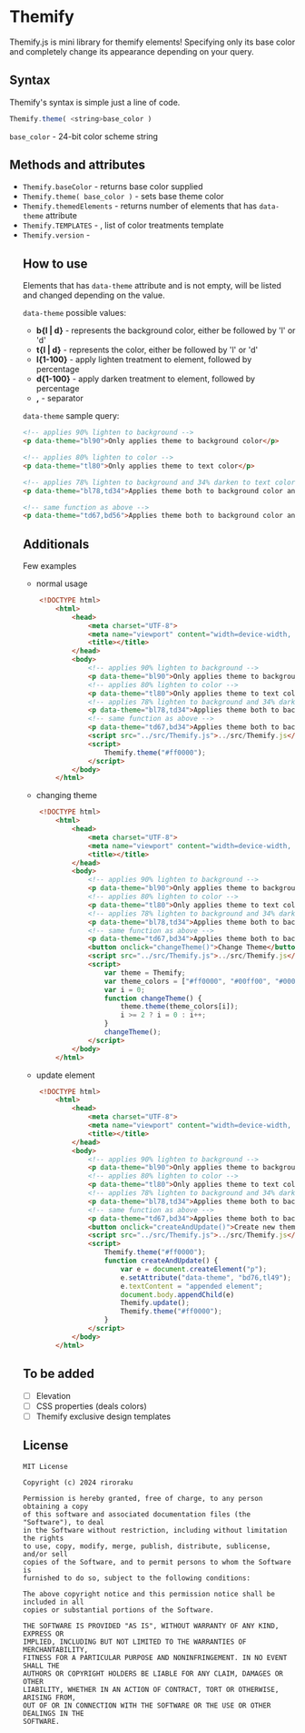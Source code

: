 # Themify
Themify.js is mini library for themify elements! Specifying only its base color and completely change its appearance depending on your query.

## Syntax
Themify's syntax is simple just a line of code.

```javascript
Themify.theme( <string>base_color )
```
`base_color` - 24-bit color scheme string

## Methods and attributes
* `Themify.baseColor` - <string> returns base color supplied
* `Themify.theme( base_color )` - sets base theme color
* `Themify.themedElements` - <number> returns number of elements that has `data-theme` attribute
* `Themify.TEMPLATES` - <object>, list of color treatments template
* `Themify.version` - <string>

## How to use
Elements that has `data-theme` attribute and is not empty, will be listed and changed depending on the value.

`data-theme` possible values:
* **b{l | d}** - represents the background color, either be followed by 'l' or 'd'
* **t{l | d}** - represents the color, either be followed by 'l' or 'd'
* **l{1-100}** - apply lighten treatment to element, followed by percentage
* **d{1-100}** - apply darken treatment to element, followed by percentage
* **,** - separator

`data-theme` sample query:
```html
<!-- applies 90% lighten to background -->
<p data-theme="bl90">Only applies theme to background color</p>

<!-- applies 80% lighten to color -->
<p data-theme="tl80">Only applies theme to text color</p>

<!-- applies 78% lighten to background and 34% darken to text color -->
<p data-theme="bl78,td34">Applies theme both to background color and text color</p>

<!-- same function as above -->
<p data-theme="td67,bd56">Applies theme both to background color and text color</p>
```
## Additionals

Few examples

* normal usage
```html
	<!DOCTYPE html>
		<html>
			<head>
				<meta charset="UTF-8">
				<meta name="viewport" content="width=device-width, initial-scale=1">
				<title></title>
			</head>
			<body>
				<!-- applies 90% lighten to background -->
				<p data-theme="bl90">Only applies theme to background color</p>
				<!-- applies 80% lighten to color -->
				<p data-theme="tl80">Only applies theme to text color</p>
				<!-- applies 78% lighten to background and 34% darken to text color -->
				<p data-theme="bl78,td34">Applies theme both to background color and text color</p>
				<!-- same function as above -->
				<p data-theme="td67,bd34">Applies theme both to background color and text color</p>
				<script src="../src/Themify.js">../src/Themify.js</script>
				<script>
					Themify.theme("#ff0000");
				</script>
			</body>
		</html>
```
* changing theme
```html
	<!DOCTYPE html>
		<html>
			<head>
				<meta charset="UTF-8">
				<meta name="viewport" content="width=device-width, initial-scale=1">
				<title></title>
			</head>
			<body>
				<!-- applies 90% lighten to background -->
				<p data-theme="bl90">Only applies theme to background color</p>
				<!-- applies 80% lighten to color -->
				<p data-theme="tl80">Only applies theme to text color</p>
				<!-- applies 78% lighten to background and 34% darken to text color -->
				<p data-theme="bl78,td34">Applies theme both to background color and text color</p>
				<!-- same function as above -->
				<p data-theme="td67,bd34">Applies theme both to background color and text color</p>
				<button onclick="changeTheme()">Change Theme</button>
				<script src="../src/Themify.js">../src/Themify.js</script>
				<script>
					var theme = Themify;
					var theme_colors = ["#ff0000", "#00ff00", "#0000ff"];
					var i = 0;
					function changeTheme() {
						theme.theme(theme_colors[i]);
						i >= 2 ? i = 0 : i++;
					}
					changeTheme();
				</script>
			</body>
		</html>
```
* update element
```html
	<!DOCTYPE html>
		<html>
			<head>
				<meta charset="UTF-8">
				<meta name="viewport" content="width=device-width, initial-scale=1">
				<title></title>
			</head>
			<body>
				<!-- applies 90% lighten to background -->
				<p data-theme="bl90">Only applies theme to background color</p>
				<!-- applies 80% lighten to color -->
				<p data-theme="tl80">Only applies theme to text color</p>
				<!-- applies 78% lighten to background and 34% darken to text color -->
				<p data-theme="bl78,td34">Applies theme both to background color and text color</p>
				<!-- same function as above -->
				<p data-theme="td67,bd34">Applies theme both to background color and text color</p>
				<button onclick="createAndUpdate()">Create new themed element and update</button>
				<script src="../src/Themify.js">../src/Themify.js</script>
				<script>
					Themify.theme("#ff0000");
					function createAndUpdate() {
						var e = document.createElement("p");
						e.setAttribute("data-theme", "bd76,tl49");
						e.textContent = "appended element";
						document.body.appendChild(e)
						Themify.update();
						Themify.theme("#ff0000");
					}
				</script>
			</body>
		</html>
```

## To be added

- [ ] Elevation
- [ ] CSS properties (deals colors)
- [ ] Themify exclusive design templates

## License

```plain text
MIT License

Copyright (c) 2024 riroraku

Permission is hereby granted, free of charge, to any person obtaining a copy
of this software and associated documentation files (the "Software"), to deal
in the Software without restriction, including without limitation the rights
to use, copy, modify, merge, publish, distribute, sublicense, and/or sell
copies of the Software, and to permit persons to whom the Software is
furnished to do so, subject to the following conditions:

The above copyright notice and this permission notice shall be included in all
copies or substantial portions of the Software.

THE SOFTWARE IS PROVIDED "AS IS", WITHOUT WARRANTY OF ANY KIND, EXPRESS OR
IMPLIED, INCLUDING BUT NOT LIMITED TO THE WARRANTIES OF MERCHANTABILITY,
FITNESS FOR A PARTICULAR PURPOSE AND NONINFRINGEMENT. IN NO EVENT SHALL THE
AUTHORS OR COPYRIGHT HOLDERS BE LIABLE FOR ANY CLAIM, DAMAGES OR OTHER
LIABILITY, WHETHER IN AN ACTION OF CONTRACT, TORT OR OTHERWISE, ARISING FROM,
OUT OF OR IN CONNECTION WITH THE SOFTWARE OR THE USE OR OTHER DEALINGS IN THE
SOFTWARE.

```